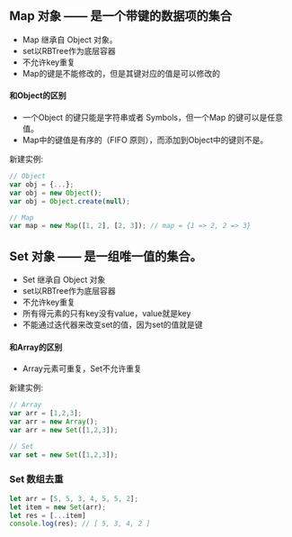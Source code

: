 ## Map 对象 —— 是一个带键的数据项的集合

* Map 继承自 Object 对象。
* set以RBTree作为底层容器
* 不允许key重复
* Map的键是不能修改的，但是其键对应的值是可以修改的

#### 和Object的区别
* 一个Object 的键只能是字符串或者 Symbols，但一个Map 的键可以是任意值。
* Map中的键值是有序的（FIFO 原则），而添加到Object中的键则不是。

新建实例:
```javascript
// Object
var obj = {...};
var obj = new Object();
var obj = Object.create(null);

// Map
var map = new Map([1, 2], [2, 3]); // map = {1 => 2, 2 => 3}
```

## Set 对象 —— 是一组唯一值的集合。

* Set 继承自 Object 对象
* set以RBTree作为底层容器
* 不允许key重复
* 所有得元素的只有key没有value，value就是key
* 不能通过迭代器来改变set的值，因为set的值就是键

#### 和Array的区别
* Array元素可重复，Set不允许重复

新建实例:
```javascript
// Array
var arr = [1,2,3];
var arr = new Array();
var arr = new Set([1,2,3]);

// Set
var set = new Set([1,2,3]);
```

### Set 数组去重
```javascript
let arr = [5, 5, 3, 4, 5, 5, 2];
let item = new Set(arr);
let res = [...item]
console.log(res); // [ 5, 3, 4, 2 ]
```
